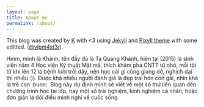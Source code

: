 ```yaml
---
layout: page
title: About me
permalink: /about/
---
```


This blog was created by [K](http://tqk.pw) with <3 using [Jekyll](https://github.com/jekyll/jekyll)  and [Pixyll theme](https://github.com/johnotander/pixyll) with some editted.
([@vlpm4st3r](https://twitter.com/vlpm4st3r)).

Hmm, mình là Khánh, tên đầy đủ là Tạ Quang Khánh, hiện tại (2015) là sinh viên năm 4 Học viện Kỹ thuật Mật mã, thích khám phá CNTT  từ nhỏ, mỗi tội từ khi lên 12 là bệnh lười trỗi dậy, nên học cái gì cũng giang dở, nghịch dại thì nhiều :)). Được khá nhiều người đánh giá là đẹp trai hơn con gái, nhìn khá là trẻ con :buon:. 
Blog này dự định mình sẽ viết về một số thứ liên quan đến chương trình học tại lớp, hay một số trải nghiệm, kinh nghiệm cá nhân, hoặc đơn giản là đôi điều mình nghĩ về cuốc sống.